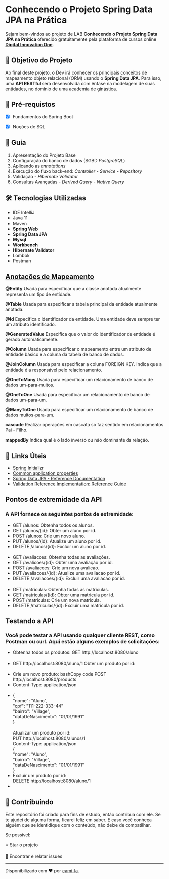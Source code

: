 <h1>Conhecendo o Projeto Spring Data JPA na Prática </h1>
<p> Sejam bem-vindos ao projeto de LAB <strong>Conhecendo o Projeto Spring Data JPA na Prática</strong> oferecido gratuitamente pela plataforma de cursos online <a href="https://dio.me/"><strong> Digital Innovation One</strong></a>.<br>

<h2>🎯 Objetivo do Projeto</h2>
<p>Ao final deste projeto, o Dev irá conhecer os principais conceitos de mapeamento objeto relacional (ORM) usando o <strong>Spring Data JPA</strong>. Para isso, uma <strong>API RESTful</strong> será desenvolvida com ênfase na modelagem de suas entidades, no domínio de uma academia de ginástica.</p>

<h2>
🛑 Pré-requistos
</h2>

- [x] Fundamentos do Spring Boot

- [x] Noções de SQL

<h2> 🚦 Guia </h2>

<ol>
    <li> Apresentação do Projeto Base </li>
    <li> Configuração do banco de dados (SGBD <em>PostgreSQL</em>)</li>
    <li> Aplicando as <em>annotations</em></li>
    <li> Execução do fluxo back-end: <em>Controller - Service - Repository</em></li>
    <li> Validação - <em>Hibernate Validator</em> </li>
    <li> Consultas Avançadas - <em>Derived Query - Native Query</em></li>
</ol>

<h2>🛠 Tecnologias Utilizadas</h2>

<ul>
    <li>IDE IntelliJ</li>
    <li>Java 11</li>
    <li>Maven</li>
    <li><strong>Spring Web</strong></li>
    <li><strong>Spring Data JPA</strong></li>
    <li><strong>Mysql</strong></li>
    <li><strong>Workbench</strong></li>
    <li><strong>Hibernate Validator</strong></li>
    <li>Lombok</li>
    <li>Postman</li>
</ul>


<h2><a href="https://strn.com.br/artigos/2018/12/11/todas-as-anota%C3%A7%C3%B5es-do-jpa-anota%C3%A7%C3%B5es-de-mapeamento/">
Anotações de Mapeamento </a></h2>

<strong>@Entity</strong>
Usada para especificar que a classe anotada atualmente representa um tipo de entidade.

<strong>@Table</strong>
Usada para especificar a tabela principal da entidade atualmente anotada.

<strong>@Id</strong>
Especifica o identificador da entidade. Uma entidade deve sempre ter um atributo identificado.

<strong>@GeneratedValue</strong>
Especifica que o valor do identificador de entidade é gerado automaticamente.

<strong>@Column</strong>
Usada para especificar o mapeamento entre um atributo de entidade básico e a coluna da tabela de banco de dados.

<strong>@JoinColumn</strong>
Usada para especificar a coluna FOREIGN KEY. Indica que a entidade é a responsável pelo relacionamento.

<strong>@OneToMany</strong>
Usada para especificar um relacionamento de banco de dados um-para-muitos.

<strong>@OneToOne</strong>
Usada para especificar um relacionamento de banco de dados um-para-um.

<strong>@ManyToOne</strong>
Usada para especificar um relacionamento de banco de dados muitos-para-um.

<strong>cascade</strong>
Realizar operações em cascata só faz sentido em relacionamentos Pai - Filho.

<strong>mappedBy</strong>
Indica qual é o lado inverso ou não dominante da relação.

<h2>🔗 Links Úteis</h2>
<ul>
    <li><a href="https://start.spring.io/#!type=maven-project&language=java&platformVersion=2.6.1&packaging=jar&jvmVersion=11&groupId=me.dio.academia&artifactId=academia-digital&name=academia-digital&description=Tutorial%20API%20RESTful%20modelando%20sistema%20de%20academia%20de%20gin%C3%A1stica&packageName=me.dio.academia.digital&dependencies=web,data-jpa,postgresql,validation,lombok">Spring Initializr</a></li>
    <li><a href="https://docs.spring.io/spring-boot/docs/2.0.x/reference/html/common-application-properties.html">Common application properties</a></li>
    <li><a href="https://docs.spring.io/spring-data/jpa/docs/current/reference/html/#jpa.repositories">Spring Data JPA - Reference Documentation</a></li>
    <li><a href="https://docs.jboss.org/hibernate/stable/validator/reference/en-US/html_single/#validator-gettingstarted">Validation Reference Implementation: Reference Guide</a></li>

</ul>

<h2>Pontos de extremidade da API</h2>

<h3>A API fornece os seguintes pontos de extremidade:</h3>

<ul>
    <li>GET /alunos: Obtenha todos os alunos.</li>
    <li>GET /alunos/{id}: Obter um aluno por id.</li>
    <li>POST /alunos: Crie um novo aluno.</li>
    <li>PUT /alunos/{id}: Atualize um aluno por id.</li>
    <li>DELETE /alunos/{id}: Excluir um aluno por id.</li>
    </br>
    <li>GET /avaliacoes: Obtenha todas as avaliações.</li>
    <li>GET /avalicoes/{id}: Obter uma avaliação por id.</li>
    <li>POST /avaliacoes: Crie um nova avalicao.</li>
    <li>PUT /avaliacoes/{id}: Atualize uma avaliacao por id.</li>
    <li>DELETE /avaliacoes/{id}: Excluir uma avaliacao por id.</li>
    </br>
    <li>GET /matriculas: Obtenha todas as matriculas.</li>
    <li>GET /matriculas/{id}: Obter uma matricula por id.</li>
    <li>POST /matriculas: Crie um nova matricula.</li>
    <li>DELETE /matriculas/{id}: Excluir uma matricula por id.</li>
    
</ul>
    
    
<h2>Testando a API</h2>
    
<h3>Você pode testar a API usando qualquer cliente REST, como Postman ou curl. Aqui estão alguns exemplos de solicitações:</h3>

<ul>
    <li>Obtenha todos os produtos: GET http://localhost:8080/aluno </li>
        </br>
    <li>GET http://localhost:8080/aluno/1  Obter um produto por id:</li>
        </br>
    <li>Crie um novo produto: bashCopy code POST http://localhost:8080/products</li>
    <li>Content-Type: application/json</li>
        </br>
<li> {
    </br>
    "nome": "Aluno",
    </br>
    "cpf": "111-222-333-44"
    </br>
    "bairro": "Village",
    </br>
    "dataDeNascimento": "01/01/1991"
    </br>
} </li>
</br>
Atualizar um produto por id:
</br>
PUT http://localhost:8080/alunos/1
</br>
Content-Type: application/json
</br>
{
</br>
    "nome": "Aluno",
    </br>
    "bairro": "Village",
    </br>
    "dataDeNascimento": "01/01/1991"
    </br>
}
</br>
<li>Excluir um produto por id:
</br>
DELETE http://localhost:8080/aluno/1<li>
</ul>


<h2> 🤝 Contribuindo </h2>

Este repositório foi criado para fins de estudo, então contribua com ele. Se te ajudei de alguma forma, ficarei feliz em
saber. E caso você conheça alguém que se identidique com o conteúdo, não deixe de compatilhar.

Se possível:

⭐️ Star o projeto

🐛 Encontrar e relatar issues

------------

Disponibilizado com ♥ por [cami-la](https://www.linkedin.com/in/cami-la/ "cami-la").




